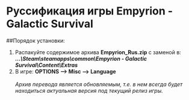 # Руссификация игры Empyrion - Galactic Survival
##Порядок установки:
1.  Распакуйте содержимое архива **Empyrion_Rus.zip** с заменой в: </br>
**_...\Steam\steamapps\common\Empyrion - Galactic Survival\Content\Extras_**
2.  В игре: **OPTIONS —> Misc —> Language**
</br></br>
_Архив перевода является обновляемым, т.е. в нем всегда будет находиться актуальная версия под текущий релиз игры._
